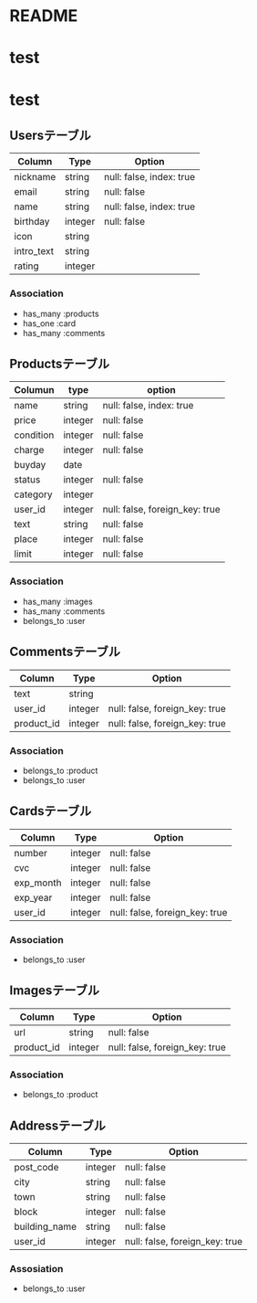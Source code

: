 # README
# test
# test

## Usersテーブル

| Column  | Type  |  Option |
|---|---|---|
| nickname  |  string | null: false, index: true  |
| email  | string  | null: false  |
| name  | string  | null: false, index: true  |
| birthday  | integer  | null: false  |
| icon  | string  |
| intro_text  | string  |
| rating  | integer  |


### Association
- has_many :products
- has_one :card
- has_many :comments

## Productsテーブル

| Columun  | type  | option  |
|---|---|---|
| name  | string  | null: false, index: true  |
| price  | integer  | null: false  |
| condition  | integer  | null: false  |
| charge  | integer  | null: false  |
| buyday  | date  |
| status  | integer  | null: false  |
| category  | integer  | 
| user_id  | integer  | null: false, foreign_key: true  |
| text  | string  | null: false  |
| place  | integer  | null: false  |
| limit  | integer  | null: false  |


### Association
- has_many :images
- has_many :comments
- belongs_to :user


## Commentsテーブル

| Column  | Type  | Option  |
|---|---|---|
| text  | string  |   |
| user_id  | integer  | null: false, foreign_key: true  |
| product_id  | integer  | null: false, foreign_key: true  |

### Association
- belongs_to :product
- belongs_to :user


## Cardsテーブル

| Column  | Type  | Option  |
|---|---|---|
| number  | integer  | null: false  |
| cvc  | integer  | null: false  |
| exp_month  | integer  | null: false  |
| exp_year  | integer  | null: false  |
| user_id  | integer  | null: false, foreign_key: true  |

### Association
- belongs_to :user


## Imagesテーブル

| Column  | Type  | Option  |
|---|---|---|
| url  | string  | null: false  |
| product_id | integer | null: false, foreign_key: true  |

### Association
- belongs_to :product


## Addressテーブル

| Column  | Type  | Option  |
|---|---|---|
| post_code  | integer  | null: false  |
| city  | string  | null: false  |
| town  | string  | null: false  |
| block  | integer  | null: false  |
| building_name  | string  | null: false  |
| user_id  | integer  | null: false, foreign_key: true  |

### Assosiation
- belongs_to :user